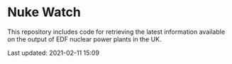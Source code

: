 # Nuke Watch

This repository includes code for retrieving the latest information available on the output of EDF nuclear power plants in the UK.

Last updated: 2021-02-11 15:09